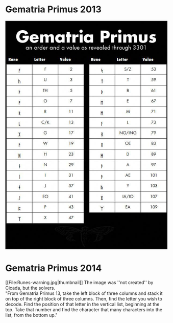 # Gematria Primus 2013
<p align="middle"><img src="assets/2013/gematria-primus.jpg" alt="gematria-primus.jpg" width="600" border="2"></p>

# Gematria Primus 2014
[[File:Runes-warning.jpg|thumbnail]]
The image was ''not created'' by Cicada, but the solvers.<br>
"From Gematria Primus 13, take the left block of three columns and stack it on top of the right block of three columns. Then, find the letter you wish to decode. Find the position of that letter in the vertical list, beginning at the top. Take that number and find the character that many characters into the list, from the bottom up."
